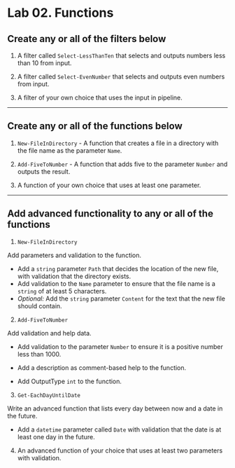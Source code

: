 # Lab 02. Functions

## Create any or all of the filters below

1. A filter called `Select-LessThanTen` that selects and outputs numbers less than 10 from input.

2. A filter called `Select-EvenNumber` that selects and outputs even numbers from input.

3. A filter of your own choice that uses the input in pipeline.

---

## Create any or all of the functions below

1. `New-FileInDirectory` - A function that creates a file in a directory with the file name as the parameter `Name`.

2. `Add-FiveToNumber` - A function that adds five to the parameter `Number` and outputs the result.

3. A function of your own choice that uses at least one parameter.

---

## Add advanced functionality to any or all of the functions

1. `New-FileInDirectory`

Add parameters and validation to the function.

- Add a `string` parameter `Path` that decides the location of the new file, with validation that the directory exists.
- Add validation to the `Name` parameter to ensure that the file name is a `string` of at least 5 characters.
- *Optional:* Add the `string` parameter `Content` for the text that the new file should contain.

2. `Add-FiveToNumber`

Add validation and help data.

- Add validation to the parameter `Number` to ensure it is a positive number less than 1000.

- Add a description as comment-based help to the function.

- Add OutputType `int` to the function.

3. `Get-EachDayUntilDate`

Write an advanced function that lists every day between now and a date in the future.

- Add a `datetime` parameter  called `Date` with validation that the date is at least one day in the future.

4. An advanced function of your choice that uses at least two parameters with validation.
